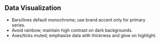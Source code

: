 ## Data Visualization
- Bars/lines default monochrome; use brand accent only for primary series.
- Avoid rainbow; maintain high contrast on dark backgrounds.
- Axes/ticks muted; emphasize data with thickness and glow on highlight.
